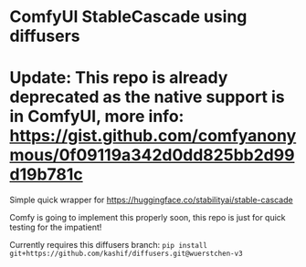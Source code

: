 # ComfyUI StableCascade using diffusers

# Update: This repo is already deprecated as the native support is in ComfyUI, more info: https://gist.github.com/comfyanonymous/0f09119a342d0dd825bb2d99d19b781c

Simple quick wrapper for https://huggingface.co/stabilityai/stable-cascade

Comfy is going to implement this properly soon, this repo is just for quick testing for the impatient!

Currently requires this diffusers branch:
`pip install git+https://github.com/kashif/diffusers.git@wuerstchen-v3`
